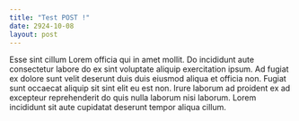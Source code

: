 ```yaml
---
title: "Test POST !"
date: 2924-10-08
layout: post
---
```


Esse sint cillum Lorem officia qui in amet mollit. Do incididunt aute consectetur labore do ex sint voluptate aliquip exercitation ipsum. Ad fugiat ex dolore sunt velit deserunt duis duis eiusmod aliqua et officia non. Fugiat sunt occaecat aliquip sit sint elit eu est non. Irure laborum ad proident ex ad excepteur reprehenderit do quis nulla laborum nisi laborum. Lorem incididunt sit aute cupidatat deserunt tempor aliqua cillum.